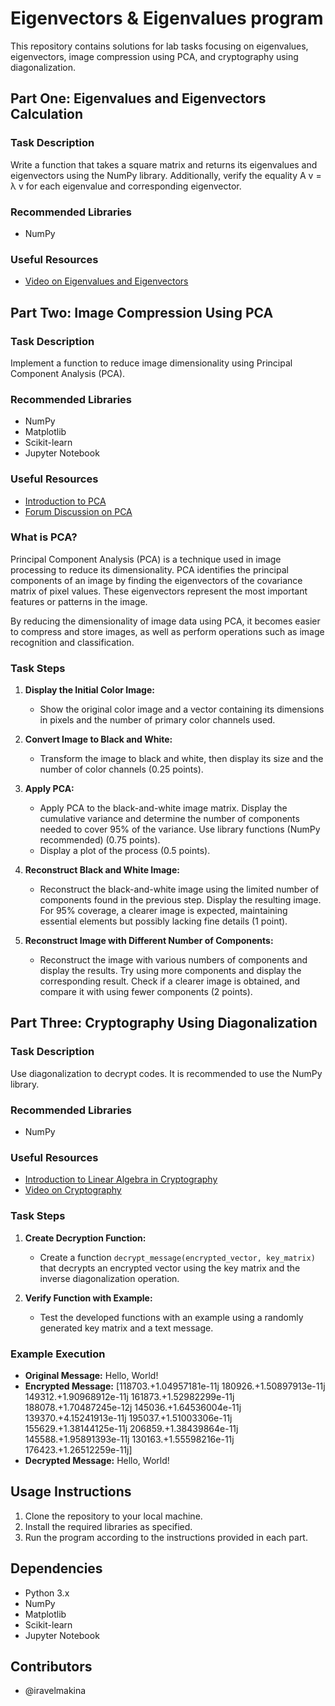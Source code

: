 # Eigenvectors & Eigenvalues program

This repository contains solutions for lab tasks focusing on eigenvalues, eigenvectors, image compression using PCA, and cryptography using diagonalization.

## Part One: Eigenvalues and Eigenvectors Calculation

### Task Description
Write a function that takes a square matrix and returns its eigenvalues and eigenvectors using the NumPy library. Additionally, verify the equality A v = λ v for each eigenvalue and corresponding eigenvector.

### Recommended Libraries
- NumPy

### Useful Resources
- [Video on Eigenvalues and Eigenvectors](#)

## Part Two: Image Compression Using PCA

### Task Description
Implement a function to reduce image dimensionality using Principal Component Analysis (PCA).

### Recommended Libraries
- NumPy
- Matplotlib
- Scikit-learn
- Jupyter Notebook

### Useful Resources
- [Introduction to PCA](#)
- [Forum Discussion on PCA](#)

### What is PCA?
Principal Component Analysis (PCA) is a technique used in image processing to reduce its dimensionality. PCA identifies the principal components of an image by finding the eigenvectors of the covariance matrix of pixel values. These eigenvectors represent the most important features or patterns in the image.

By reducing the dimensionality of image data using PCA, it becomes easier to compress and store images, as well as perform operations such as image recognition and classification.

### Task Steps
1. **Display the Initial Color Image:**
   - Show the original color image and a vector containing its dimensions in pixels and the number of primary color channels used.

2. **Convert Image to Black and White:**
   - Transform the image to black and white, then display its size and the number of color channels (0.25 points).

3. **Apply PCA:**
   - Apply PCA to the black-and-white image matrix. Display the cumulative variance and determine the number of components needed to cover 95% of the variance. Use library functions (NumPy recommended) (0.75 points).
   - Display a plot of the process (0.5 points).

4. **Reconstruct Black and White Image:**
   - Reconstruct the black-and-white image using the limited number of components found in the previous step. Display the resulting image. For 95% coverage, a clearer image is expected, maintaining essential elements but possibly lacking fine details (1 point).

5. **Reconstruct Image with Different Number of Components:**
   - Reconstruct the image with various numbers of components and display the results. Try using more components and display the corresponding result. Check if a clearer image is obtained, and compare it with using fewer components (2 points).

## Part Three: Cryptography Using Diagonalization

### Task Description
Use diagonalization to decrypt codes. It is recommended to use the NumPy library.

### Recommended Libraries
- NumPy

### Useful Resources
- [Introduction to Linear Algebra in Cryptography](#)
- [Video on Cryptography](#)

### Task Steps
1. **Create Decryption Function:**
   - Create a function `decrypt_message(encrypted_vector, key_matrix)` that decrypts an encrypted vector using the key matrix and the inverse diagonalization operation.

2. **Verify Function with Example:**
   - Test the developed functions with an example using a randomly generated key matrix and a text message.

### Example Execution
- **Original Message:** Hello, World!
- **Encrypted Message:** [118703.+1.04957181e-11j 180926.+1.50897913e-11j 149312.+1.90968912e-11j 161873.+1.52982299e-11j 188078.+1.70487245e-12j 145036.+1.64536004e-11j 139370.+4.15241913e-11j 195037.+1.51003306e-11j 155629.+1.38144125e-11j 206859.+1.38439864e-11j 145588.+1.95891393e-11j 130163.+1.55598216e-11j 176423.+1.26512259e-11j]
- **Decrypted Message:** Hello, World!

## Usage Instructions
1. Clone the repository to your local machine.
2. Install the required libraries as specified.
3. Run the program according to the instructions provided in each part.

## Dependencies
- Python 3.x
- NumPy
- Matplotlib
- Scikit-learn
- Jupyter Notebook

## Contributors
- @iravelmakina
